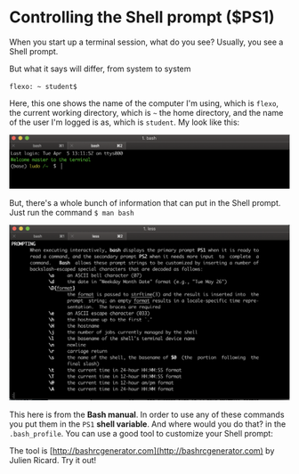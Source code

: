 # Controlling the Shell prompt ($PS1)

When you start up a terminal session, what do you see? Usually, you see a Shell prompt.

But what it says will differ, from system to system

`flexo: ~ student$ `

Here, this one shows the name of the computer I'm using, which is `flexo`, the current working directory, which is `~` the home directory, and the name of the user I'm logged is as, which is `student`. My look like this:

![shell 18](./images/18_shell.png)

But, there's a whole bunch of information that can put in the Shell prompt. Just run the command `$ man bash`

![shell 19](./images/19_shell.png)

This here is from the **Bash manual**. In order to use any of these commands you put them in the `PS1` **shell variable**. And where would you do that? in the `.bash_profile`. You can use a good tool to customize your Shell prompt:

The tool is [http://bashrcgenerator.com](http://bashrcgenerator.com) by Julien Ricard. Try it out!
